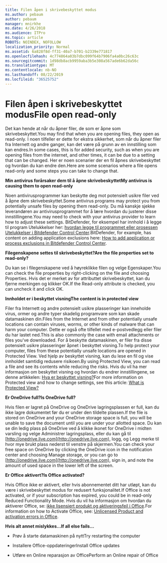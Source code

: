 ```yaml
---
title: Filen åpen i skrivebeskyttet modus
ms.author: pebaum
author: pebaum
manager: mnirkhe
ms.date: 4/26/2018
ms.audience: ITPro
ms.topic: article
ROBOTS: NOINDEX, NOFOLLOW
localization_priority: Normal
ms.assetid: 6a828f8d-ff31-40a7-b701-b2339e771817
ms.openlocfilehash: 4c774864a03b7dbc099f64b7906fa4a0bc26c63c
ms.sourcegitcommit: 1d98db8acb9959aba3b5e308a567ade6b62da56c
ms.translationtype: MT
ms.contentlocale: nb-NO
ms.lasthandoff: 08/22/2019
ms.locfileid: "36525752"
---
```

# <a name="file-open-read-only"></a><span data-ttu-id="4e065-102">Filen åpen i skrivebeskyttet modus</span><span class="sxs-lookup"><span data-stu-id="4e065-102">File open read-only</span></span>

<span data-ttu-id="4e065-103">Det kan hende at når du åpner filer, de som er åpne som skrivebeskyttet.</span><span class="sxs-lookup"><span data-stu-id="4e065-103">You may find that when you are opening files, they open as read-only.</span></span> <span data-ttu-id="4e065-104">I noen tilfeller er dette for ekstra sikkerhet, som når du åpner filer fra Internett og andre ganger, kan det være på grunn av en innstilling som kan endres.</span><span class="sxs-lookup"><span data-stu-id="4e065-104">In some cases, this is for added security, such as when you are opening files from the internet, and other times, it can be due to a setting that can be changed.</span></span> <span data-ttu-id="4e065-105">Her er noen scenarier der en fil åpnes skrivebeskyttet og hvordan du kan endre den.</span><span class="sxs-lookup"><span data-stu-id="4e065-105">Here are some scenarios where a file opens read-only and some steps you can take to change that.</span></span>
  
 <span data-ttu-id="4e065-106">**Min antivirus forårsaker dem til å åpne skrivebeskyttet**</span><span class="sxs-lookup"><span data-stu-id="4e065-106">**My antivirus is causing them to open read-only**</span></span>
  
<span data-ttu-id="4e065-107">Noen antivirusprogrammer kan beskytte deg mot potensielt usikre filer ved å åpne dem skrivebeskyttet.</span><span class="sxs-lookup"><span data-stu-id="4e065-107">Some antivirus programs may protect you from potentially unsafe files by opening them read-only.</span></span> <span data-ttu-id="4e065-108">Du må kanskje sjekke leverandøren av antivirusprogrammet for å lære hvordan du justerer disse innstillingene.</span><span class="sxs-lookup"><span data-stu-id="4e065-108">You may need to check with your antivirus provider to learn how to adjust these settings.</span></span> <span data-ttu-id="4e065-109">BitDefender, for eksempel har innhold i å legge til program Utelukkelser her: [hvordan legge til programmet eller prosessen Utelukkelser i Bitdefender Control Center](https://www.bitdefender.com/support/how-to-add-application-or-process-exclusions-in-bitdefender-control-center-1119.mdl).</span><span class="sxs-lookup"><span data-stu-id="4e065-109">BitDefender, for example, has content on adding application exclusions here: [How to add application or process exclusions in Bitdefender Control Center](https://www.bitdefender.com/support/how-to-add-application-or-process-exclusions-in-bitdefender-control-center-1119.mdl).</span></span>
  
 <span data-ttu-id="4e065-110">**Filegenskapene settes til skrivebeskyttet?**</span><span class="sxs-lookup"><span data-stu-id="4e065-110">**Are the file properties set to read-only?**</span></span>
  
<span data-ttu-id="4e065-111">Du kan se i filegenskapene ved å høyreklikke filen og velge Egenskaper.</span><span class="sxs-lookup"><span data-stu-id="4e065-111">You can check the file properties by right-clicking on the file and choosing Properties.</span></span> <span data-ttu-id="4e065-112">Hvis det er merket av for attributtet skrivebeskyttet, kan du fjerne merkingen og klikker OK.</span><span class="sxs-lookup"><span data-stu-id="4e065-112">If the Read-only attribute is checked, you can uncheck it and click OK.</span></span>
  
 <span data-ttu-id="4e065-113">**Innholdet er i beskyttet visning**</span><span class="sxs-lookup"><span data-stu-id="4e065-113">**The content is in protected view**</span></span>
  
<span data-ttu-id="4e065-114">Filer fra Internett og andre potensielt usikre plasseringer kan inneholde virus, ormer og andre typer skadelig programvare som kan skade datamaskinen din.</span><span class="sxs-lookup"><span data-stu-id="4e065-114">Files from the Internet and from other potentially unsafe locations can contain viruses, worms, or other kinds of malware that can harm your computer.</span></span> <span data-ttu-id="4e065-115">Dette er også ofte tilfellet med e-postvedlegg eller filer du har lastet ned.</span><span class="sxs-lookup"><span data-stu-id="4e065-115">This is also commonly the case with email attachments or files you've downloaded.</span></span> <span data-ttu-id="4e065-116">For å beskytte datamaskinen, er filer fra disse potensielt usikre plasseringer åpnet i beskyttet visning.</span><span class="sxs-lookup"><span data-stu-id="4e065-116">To help protect your computer, files from these potentially unsafe locations are opened in Protected View.</span></span> <span data-ttu-id="4e065-117">Ved hjelp av beskyttet visning, kan du lese en fil og vise innholdet samtidig redusere risikoen.</span><span class="sxs-lookup"><span data-stu-id="4e065-117">By using Protected View, you can read a file and see its contents while reducing the risks.</span></span> <span data-ttu-id="4e065-118">Hvis du vil ha mer informasjon om beskyttet visning og hvordan du endrer innstillingene, se denne artikkelen: [Hva er beskyttet visning?](https://support.office.com/article/d6f09ac7-e6b9-4495-8e43-2bbcdbcb6653)</span><span class="sxs-lookup"><span data-stu-id="4e065-118">For more information on Protected view and how to change settings, see this article: [What is Protected View?](https://support.office.com/article/d6f09ac7-e6b9-4495-8e43-2bbcdbcb6653)</span></span>
  
 <span data-ttu-id="4e065-119">**Er OneDrive full?**</span><span class="sxs-lookup"><span data-stu-id="4e065-119">**Is OneDrive full?**</span></span>
  
<span data-ttu-id="4e065-120">Hvis filen er lagret på OneDrive og OneDrive lagringsplassen er full, kan du ikke lagre dokumentet før du er under den tildelte plassen.</span><span class="sxs-lookup"><span data-stu-id="4e065-120">If the file is stored on OneDrive and your OneDrive storage space is full, you will be unable to save the document until you are under your allotted space.</span></span> <span data-ttu-id="4e065-121">Du kan se din ledig plass på OneDrive ved å klikke ikonet for OneDrive i midten varsling og velge Administrer lagringsplass, eller du kan gå til [http://onedrive.live.com](http://onedrive.live.com), logg, og Legg merke til hvor mye brukt plass nederst til venstre på skjermen.</span><span class="sxs-lookup"><span data-stu-id="4e065-121">You can check your free space on OneDrive by clicking the OneDrive icon in the notification center and choosing Manage storage, or you can go to [http://onedrive.live.com](http://onedrive.live.com), sign in, and note the amount of used space in the lower left of the screen.</span></span>
  
 <span data-ttu-id="4e065-122">**Er Office aktivert?**</span><span class="sxs-lookup"><span data-stu-id="4e065-122">**Is Office activated?**</span></span>
  
<span data-ttu-id="4e065-123">Hvis Office ikke er aktivert, eller hvis abonnementet ditt har utløpt, kan du være i skrivebeskyttet modus for redusert funksjonalitet.</span><span class="sxs-lookup"><span data-stu-id="4e065-123">If Office is not activated, or if your subscription has expired, you could be in read-only Reduced Functionality Mode.</span></span> <span data-ttu-id="4e065-124">Hvis du vil ha informasjon om hvordan du aktiverer Office, se: [ikke lisensiert produkt og aktiveringsfeil i Office](https://support.office.com/article/unlicensed-product-and-activation-errors-in-office-0d23d3c0-c19c-4b2f-9845-5344fedc4380).</span><span class="sxs-lookup"><span data-stu-id="4e065-124">For information on how to Activate Office, see: [Unlicensed Product and activation errors in Office](https://support.office.com/article/unlicensed-product-and-activation-errors-in-office-0d23d3c0-c19c-4b2f-9845-5344fedc4380).</span></span>
  
 <span data-ttu-id="4e065-125">**Hvis alt annet mislykkes...**</span><span class="sxs-lookup"><span data-stu-id="4e065-125">**If all else fails...**</span></span>
  
- <span data-ttu-id="4e065-126">Prøv å starte datamaskinen på nytt</span><span class="sxs-lookup"><span data-stu-id="4e065-126">Try restarting the computer</span></span>
    
- <span data-ttu-id="4e065-127">Installere Office-oppdateringer</span><span class="sxs-lookup"><span data-stu-id="4e065-127">Install Office updates</span></span>
    
- <span data-ttu-id="4e065-128">Utføre en Online reparasjon av Office</span><span class="sxs-lookup"><span data-stu-id="4e065-128">Perform an Online repair of Office</span></span>
    

